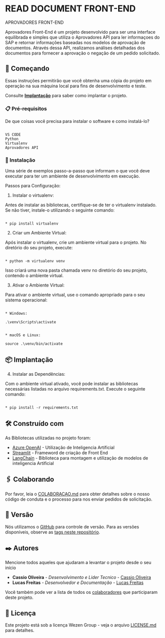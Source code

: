 # READ DOCUMENT FRONT-END

APROVADORES FRONT-END

Aprovadores Front-End é um projeto desenvolvido para ser uma interface equilibrada e simples que utiliza o Aprovadores API para ler informaçoes do SAP e retornar informações baseadas nos modelos de aprovação de documentos. Através dessa API, realizamos análises detalhadas dos documentos para fornecer a aprovação o negação de um pedido solicitado.

## 🚀 Começando

Essas instruções permitirão que você obtenha uma cópia do projeto em operação na sua máquina local para fins de desenvolvimento e teste.

Consulte **[Implantação](#-implanta%C3%A7%C3%A3o)** para saber como implantar o projeto.

### 📋 Pré-requisitos

De que coisas você precisa para instalar o software e como instalá-lo?

```

VS CODE
Python
Virtualenv
Aprovadores API

```

### 🔧 Instalação

Uma série de exemplos passo-a-passo que informam o que você deve executar para ter um ambiente de desenvolvimento em execução.

Passos para Configuração:

1. Instalar o virtualenv:

Antes de instalar as bibliotecas, certifique-se de ter o virtualenv instalado. Se não tiver, instale-o utilizando o seguinte comando:

```

* pip install virtualenv

```

2. Criar um Ambiente Virtual:

Após instalar o virtualenv, crie um ambiente virtual para o projeto. No diretório do seu projeto, execute:

```

* python -m virtualenv venv  

```

Isso criará uma nova pasta chamada venv no diretório do seu projeto, contendo o ambiente virtual.

3. Ativar o Ambiente Virtual:

Para ativar o ambiente virtual, use o comando apropriado para o seu sistema operacional:

```

* Windows:

.\venv\Scripts\activate

```

```

* macOS e Linux:

source .\venv/bin/activate

```

## 📦 Implantação

4. Instalar as Dependências:

Com o ambiente virtual ativado, você pode instalar as bibliotecas necessárias listadas no arquivo requirements.txt. Execute o seguinte comando:


```

* pip install -r requirements.txt

```

## 🛠️ Construído com

As Bibliotecas utilizadas no projeto foram:

* [Azure OpenAI](https://portal.azure.com/#home) - Utilização de Inteligencia Artificial
* [Streamlit](https://streamlit.io/) - Frameword de criação de Front End
* [LangChain](https://www.langchain.com/) - Biblioteca para montagem e utilização de modelos de inteligencia Artificial

## 🖇️ Colaborando

Por favor, leia o [COLABORACAO.md]() para obter detalhes sobre o nosso código de conduta e o processo para nos enviar pedidos de solicitação.

## 📌 Versão

Nós utilizamos o [GitHub](https://github.com/) para controle de versão. Para as versões disponíveis, observe as [tags neste repositório](https://github.com/orgs/WezenGroup/teams/sap_openai). 

## ✒️ Autores

Mencione todos aqueles que ajudaram a levantar o projeto desde o seu início

* **Cassio Oliveira** - *Desenvolvimento e Lider Tecnico* - [Cassio Oliveira](https://github.com/cassio-r-oliveira)
* **Lucas Freitas** - *Desenvolvedor e Documentação* - [Lucas Freitas](https://github.com/LucasGabryelF)

Você também pode ver a lista de todos os [colaboradores](https://github.com/WezenGroup) que participaram deste projeto.

## 📄 Licença

Este projeto está sob a licença Wezen Group - veja o arquivo [LICENSE.md]() para detalhes.
